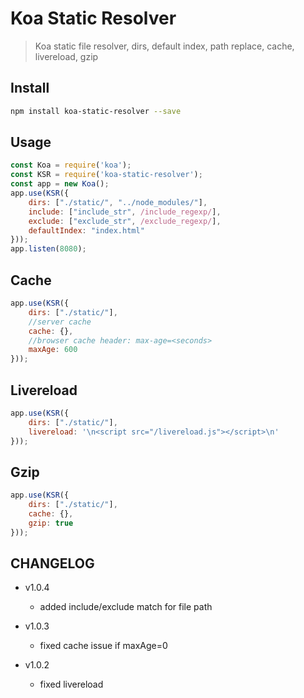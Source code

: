 
# Koa Static Resolver
> Koa static file resolver, dirs, default index, path replace, cache, livereload, gzip

## Install 
```sh
npm install koa-static-resolver --save
```

## Usage
```js
const Koa = require('koa');
const KSR = require('koa-static-resolver');
const app = new Koa();
app.use(KSR({
    dirs: ["./static/", "../node_modules/"],
    include: ["include_str", /include_regexp/],
    exclude: ["exclude_str", /exclude_regexp/],
    defaultIndex: "index.html"
}));
app.listen(8080);
```

## Cache
```js
app.use(KSR({
    dirs: ["./static/"],
    //server cache
    cache: {},
    //browser cache header: max-age=<seconds>
    maxAge: 600
}));
```

## Livereload
```js
app.use(KSR({
    dirs: ["./static/"],
    livereload: '\n<script src="/livereload.js"></script>\n'
}));
```

## Gzip
```js
app.use(KSR({
    dirs: ["./static/"],
    cache: {},
    gzip: true
}));
```

## CHANGELOG
+ v1.0.4
  - added include/exclude match for file path

+ v1.0.3
  - fixed cache issue if maxAge=0

+ v1.0.2
  - fixed livereload
